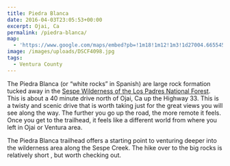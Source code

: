 ```yaml
---
title: Piedra Blanca
date: 2016-04-03T23:05:53+00:00
excerpt: Ojai, Ca
permalink: /piedra-blanca/
map:
  - 'https://www.google.com/maps/embed?pb=!1m18!1m12!1m3!1d27004.665545350534!2d-119.1821649611907!3d34.560168898239496!2m3!1f0!2f0!3f0!3m2!1i1024!2i768!4f13.1!3m3!1m2!1s0x80e9bc4975e6a3eb%3A0x35f7bf848306d349!2sPiedra+Blanca+Trailhead!5e1!3m2!1sen!2sus!4v1467000193392'
image: /images/uploads/DSCF4098.jpg
tags:
  - Ventura County
---
```

The Piedra Blanca (or “white rocks” in Spanish) are large rock formation tucked away in the <a href="http://www.fs.usda.gov/recarea/lpnf/recreation/hiking/recarea/?recid=11058&amp;actid=50">Sespe Wilderness of the Los Padres National Forest</a>. This is about a 40 minute drive north of Ojai, Ca up the Highway 33. This is a twisty and scenic drive that is worth taking just for the great views you will see along the way. The further you go up the road, the more remote it feels. Once you get to the trailhead, it feels like a different world from where you left in Ojai or Ventura area.

The Piedra Blanca trailhead offers a starting point to venturing deeper into the wilderness area along the Sespe Creek. The hike over to the big rocks is relatively short , but worth checking out.